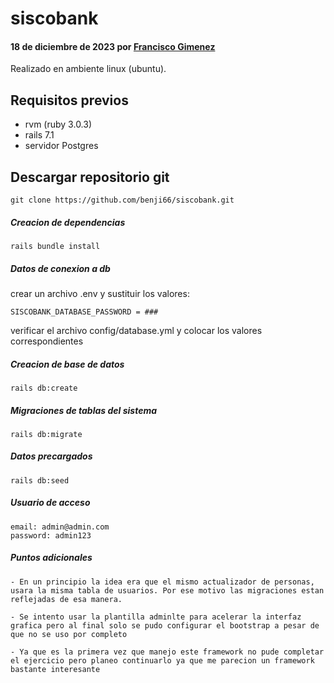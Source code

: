 # siscobank

#### 18 de diciembre de 2023 por [Francisco Gimenez](/)

Realizado en ambiente linux (ubuntu).


## Requisitos previos

- rvm (ruby 3.0.3)
- rails 7.1
- servidor Postgres  

## Descargar repositorio git

~~~
git clone https://github.com/benji66/siscobank.git
~~~
##### Creacion de dependencias

~~~
rails bundle install
~~~

##### Datos de conexion a db

crear un archivo .env y sustituir los valores:

~~~
SISCOBANK_DATABASE_PASSWORD = ###
~~~

verificar el archivo config/database.yml y colocar los valores correspondientes

##### Creacion de base de datos 

~~~
rails db:create
~~~

##### Migraciones de tablas del sistema

~~~
rails db:migrate
~~~

##### Datos precargados 

~~~
rails db:seed
~~~

##### Usuario de acceso 

~~~
email: admin@admin.com
password: admin123
~~~

##### Puntos adicionales 

~~~
- En un principio la idea era que el mismo actualizador de personas, usara la misma tabla de usuarios. Por ese motivo las migraciones estan reflejadas de esa manera.

- Se intento usar la plantilla adminlte para acelerar la interfaz grafica pero al final solo se pudo configurar el bootstrap a pesar de que no se uso por completo

- Ya que es la primera vez que manejo este framework no pude completar el ejercicio pero planeo continuarlo ya que me parecion un framework bastante interesante

~~~





